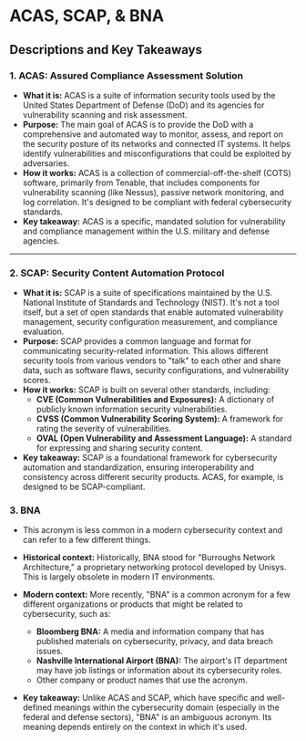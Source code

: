 # ACAS, SCAP, & BNA
## Descriptions and Key Takeaways

### 1. ACAS: Assured Compliance Assessment Solution

* **What it is:** ACAS is a suite of information security tools used by the United States Department of Defense (DoD) and its agencies for vulnerability scanning and risk assessment.
* **Purpose:** The main goal of ACAS is to provide the DoD with a comprehensive and automated way to monitor, assess, and report on the security posture of its networks and connected IT systems. It helps identify vulnerabilities and misconfigurations that could be exploited by adversaries.
* **How it works:** ACAS is a collection of commercial-off-the-shelf (COTS) software, primarily from Tenable, that includes components for vulnerability scanning (like Nessus), passive network monitoring, and log correlation. It's designed to be compliant with federal cybersecurity standards.
* **Key takeaway:** ACAS is a specific, mandated solution for vulnerability and compliance management within the U.S. military and defense agencies.


---

### 2. SCAP: Security Content Automation Protocol

* **What it is:** SCAP is a suite of specifications maintained by the U.S. National Institute of Standards and Technology (NIST). It's not a tool itself, but a set of open standards that enable automated vulnerability management, security configuration measurement, and compliance evaluation.
* **Purpose:** SCAP provides a common language and format for communicating security-related information. This allows different security tools from various vendors to "talk" to each other and share data, such as software flaws, security configurations, and vulnerability scores.
* **How it works:** SCAP is built on several other standards, including:
    * **CVE (Common Vulnerabilities and Exposures):** A dictionary of publicly known information security vulnerabilities.
    * **CVSS (Common Vulnerability Scoring System):** A framework for rating the severity of vulnerabilities.
    * **OVAL (Open Vulnerability and Assessment Language):** A standard for expressing and sharing security content.
* **Key takeaway:** SCAP is a foundational framework for cybersecurity automation and standardization, ensuring interoperability and consistency across different security products. ACAS, for example, is designed to be SCAP-compliant.

### 3. BNA

* This acronym is less common in a modern cybersecurity context and can refer to a few different things.
* **Historical context:** Historically, BNA stood for "Burroughs Network Architecture," a proprietary networking protocol developed by Unisys. This is largely obsolete in modern IT environments.
* **Modern context:** More recently, "BNA" is a common acronym for a few different organizations or products that might be related to cybersecurity, such as:
    * **Bloomberg BNA:** A media and information company that has published materials on cybersecurity, privacy, and data breach issues.
    * **Nashville International Airport (BNA):** The airport's IT department may have job listings or information about its cybersecurity roles.
    * Other company or product names that use the acronym.

* **Key takeaway:** Unlike ACAS and SCAP, which have specific and well-defined meanings within the cybersecurity domain (especially in the federal and defense sectors), "BNA" is an ambiguous acronym. Its meaning depends entirely on the context in which it's used.

